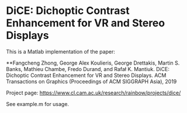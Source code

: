 # DiCE: Dichoptic Contrast Enhancement for VR and Stereo Displays

This is a Matlab implementation of the paper:

**Fangcheng Zhong, George Alex Koulieris, George Drettakis, Martin S. Banks, Mathieu Chambe, Fredo Durand, and Rafał K. Mantiuk. DiCE: Dichoptic Contrast Enhancement for VR and Stereo Displays. ACM Transactions on Graphics (Proceedings of ACM SIGGRAPH Asia), 2019

Project page: https://www.cl.cam.ac.uk/research/rainbow/projects/dice/

See example.m for usage.
